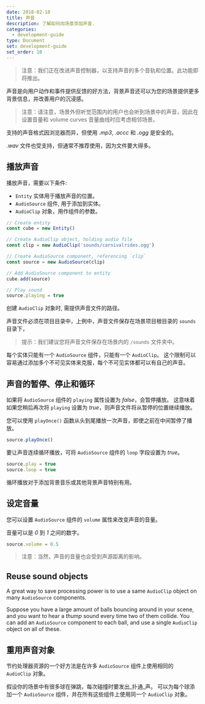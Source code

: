 ```yaml
---
date: 2018-02-10
title: 声音
description: 了解如何向场景添加声音.
categories:
  - development-guide
type: Document
set: development-guide
set_order: 10
---
```


> 注意：我们正在改进声音控制器，以支持声音的多个音轨和位置。此功能即将推出。

声音是向用户动作和事件提供反馈的好方法，背景声音还可以为您的场景提供更多背景信息，并改善用户的沉浸感。

> 注意：请注意，场景外但听觉范围内的用户也会听到场景中的声音，因此在设置音量和 volume curves 音量曲线时应考虑相邻场景。

支持的声音格式因浏览器而异，但使用 _.mp3_, _.accc_ 和 _.ogg_ 是安全的。

_.wav_ 文件也受支持，但通常不推荐使用，因为文件要大得多。

## 播放声音

播放声音，需要以下条件: 

- `Entity` 实体用于播放声音的位置。
- `AudioSource` 组件, 用于添加到实体。
- `AudioClip` 对象，用作组件的参数。

```ts
// Create entity
const cube = new Entity()

// Create AudioClip object, holding audio file
const clip = new AudioClip('sounds/carnivalrides.ogg')

// Create AudioSource component, referencing `clip`
const source = new AudioSource(clip)

// Add AudioSource component to entity
cube.add(source)

// Play sound
source.playing = true
```
创建 `AudioClip` 对象时, 需提供声音文件的路径。 

声音文件必须在项目目录中，上例中，声音文件保存在场景项目根目录的 `sounds` 目录下，

> 提示：我们建议您将声音文件保存在场景内的 `/sounds` 文件夹中。

每个实体只能有一个 `AudioSource` 组件，只能有一个 `AudioClip`。 这个限制可以容易通过添加多个不可见实体来克服，每个不可见实体都可以有自己的声音。

## 声音的暂停、停止和循环

如果将 `AudioSource` 组件的 `playing` 属性设置为 _false_，会暂停播放。 这意味着如果您稍后再次将 `playing` 设置为 _true_，则声音文件将从暂停的位置继续播放。

您可以使用 `playOnce()` 函数从头到尾播放一次声音，即使之前在中间暂停了播放。

```ts
source.playOnce()
```

要让声音连续循环播放，可将 `AudioSource` 组件的 `loop` 字段设置为 _true_。

```ts
source.play = true
source.loop = true
```

循环播放对于添加背景音乐或其他背景声音特别有用。

## 设定音量

您可以设置 `AudioSource` 组件的 `volume` 属性来改变声音的音量。

音量可以是 _0_ 到 _1_ 之间的数字。

```ts
source.volume = 0.5
```

> 注意：当然，声音的音量也会受到声源距离的影响。

## Reuse sound objects

A great way to save processing power is to use a same `AudioClip` object on many `AudioSource` components.

Suppose you have a large amount of balls bouncing around in your scene, and you want to hear a _thump_ sound every time two of them collide. You can add an `AudioSource` component to each ball, and use a single `AudioClip` object on all of these.

## 重用声音对象

节约处理器资源的一个好方法是在许多 `AudioSource` 组件上使用相同的 `AudioClip` 对象。

假设你的场景中有很多球在弹跳，每次碰撞时要发出_扑通_声。 可以为每个球添加一个 `AudioSource` 组件，并在所有这些组件上使用同一个 `AudioClip` 对象。

<!--
```ts
```
-->




<!--
## Make an entity play a sound


The `distanceModel` property of the sound component conditions how the user's distance to the sound's source affects its volume. The model can be _linear_, _exponential_ or _inverse_. When using the linear or exponential model, you can also set the `rolloffFactor` property to set the steepness of the curve.

```ts
```

## Volume curves

You can also change how volume levels relate to distance from the sound source to put more or less emphasis on a sound's location.

```ts
```
-->